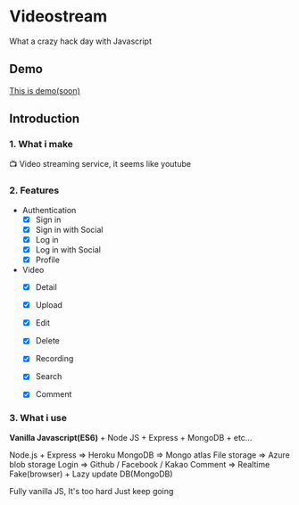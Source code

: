 # Videostream
What a crazy hack day with Javascript



## Demo

[This is demo(soon)](https://whispering-beach-53890.herokuapp.com)



## Introduction

### 1. What i make

📺 Video streaming service, it seems like youtube



### 2. Features

- Authentication
  - [x] Sign in
  - [x] Sign in with Social 
  - [x] Log in
  - [x] Log in with Social
  - [x] Profile
- Video
  - [x] Detail 
  - [x] Upload 
  - [x] Edit 
  - [x] Delete 
  - [x] Recording 
  - [x] Search
  - [x] Comment 



### 3. What i use

**Vanilla Javascript(ES6)** + Node JS + Express + MongoDB + etc...

Node.js + Express => Heroku
MongoDB => Mongo atlas
File storage => Azure blob storage
Login => Github / Facebook / Kakao
Comment => Realtime Fake(browser) + Lazy update DB(MongoDB)

Fully vanilla JS, It's too hard
Just keep going 
